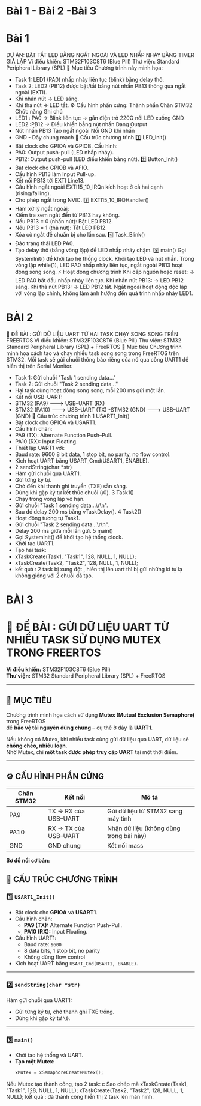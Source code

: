 # Bài 1 - Bài 2 -Bài 3
# Bài 1 
DỰ ÁN: BẬT TẮT LED BẰNG NGẮT NGOÀI VÀ LED NHẤP NHÁY BẰNG TIMER GIẢ LẬP
Vi điều khiển: STM32F103C8T6 (Blue Pill)
Thư viện: Standard Peripheral Library (SPL)
🎯 Mục tiêu
Chương trình này minh họa:
- Task 1: LED1 (PA0) nhấp nháy liên tục (blink) bằng delay thô.
- Task 2: LED2 (PB12) được bật/tắt bằng nút nhấn PB13 thông qua ngắt ngoài (EXTI).
- Khi nhấn nút → LED sáng.
- Khi thả nút → LED tắt.
⚙️ Cấu hình phần cứng:
Thành phần	Chân STM32	Chức năng	Ghi chú
- LED1	: PA0 ->	Blink liên tục -> gắn điện trở 220Ω nối LED xuống GND
- LED2	:PB12	-> Điều khiển bằng nút nhấn	Dạng Output
- Nút nhấn	PB13	Tạo ngắt ngoài	Nối GND khi nhấn
- GND	-	Dây chung mạch
🧩 Cấu trúc chương trình
1️⃣ LED_Init()
- Bật clock cho GPIOA và GPIOB.
Cấu hình:
- PA0: Output push-pull (LED nhấp nháy).
- PB12: Output push-pull (LED điều khiển bằng nút).
2️⃣ Button_Init()
- Bật clock cho GPIOB và AFIO.
- Cấu hình PB13 làm Input Pull-up.
- Kết nối PB13 tới EXTI Line13.
- Cấu hình ngắt ngoài EXTI15_10_IRQn kích hoạt ở cả hai cạnh (rising/falling).
- Cho phép ngắt trong NVIC.
3️⃣ EXTI15_10_IRQHandler()
- Hàm xử lý ngắt ngoài:
- Kiểm tra xem ngắt đến từ PB13 hay không.
- Nếu PB13 = 0 (nhấn nút): Bật LED PB12.
- Nếu PB13 = 1 (thả nút): Tắt LED PB12.
- Xóa cờ ngắt để chuẩn bị cho lần sau.
4️⃣ Task_Blink()
- Đảo trạng thái LED PA0.
- Tạo delay thô (bằng vòng lặp) để LED nhấp nháy chậm.
5️⃣ main()
Gọi SystemInit() để khởi tạo hệ thống clock.
Khởi tạo LED và nút nhấn.
Trong vòng lặp while(1), LED PA0 nhấp nháy liên tục, ngắt ngoài PB13 hoạt động song song.
⚡ Hoạt động chương trình
Khi cấp nguồn hoặc reset:
→ LED PA0 bắt đầu nhấp nháy liên tục.
Khi nhấn nút PB13:
→ LED PB12 sáng.
Khi thả nút PB13:
→ LED PB12 tắt.
Ngắt ngoài hoạt động độc lập với vòng lặp chính, không làm ảnh hưởng đến quá trình nhấp nháy LED1.
# BÀI 2
🧠 ĐỀ BÀI : GỬI DỮ LIỆU UART TỪ HAI TASK CHẠY SONG SONG TRÊN FREERTOS
Vi điều khiển: STM32F103C8T6 (Blue Pill)
Thư viện: STM32 Standard Peripheral Library (SPL) + FreeRTOS
🎯 Mục tiêu
Chương trình minh họa cách tạo và chạy nhiều task song song trong FreeRTOS trên STM32.
Mỗi task sẽ gửi chuỗi thông báo riêng của nó qua cổng UART1 để hiển thị trên Serial Monitor.
- Task 1: Gửi chuỗi "Task 1 sending data..."
- Task 2: Gửi chuỗi "Task 2 sending data..."
- Hai task cùng hoạt động song song, mỗi 200 ms gửi một lần.
- Kết nối USB–UART:
- STM32 (PA9)  --->  USB–UART (RX)
- STM32 (PA10) --->  USB–UART (TX)
-STM32 (GND)  --->  USB–UART (GND)
🧩 Cấu trúc chương trình
 1️ USART1_Init()
- Bật clock cho GPIOA và USART1.
- Cấu hình chân:
- PA9 (TX): Alternate Function Push–Pull.
- PA10 (RX): Input Floating.
- Thiết lập UART1 với:
- Baud rate: 9600
8 bit data, 1 stop bit, no parity, no flow control.
- Kích hoạt UART bằng USART_Cmd(USART1, ENABLE).
- 2️ sendString(char *str)
- Hàm gửi chuỗi qua UART1.
- Gửi từng ký tự.
- Chờ đến khi thanh ghi truyền (TXE) sẵn sàng.
- Dừng khi gặp ký tự kết thúc chuỗi (\0).
3️ Task1()
- Chạy trong vòng lặp vô hạn.
- Gửi chuỗi "Task 1 sending data...\r\n".
- Sau đó delay 200 ms bằng vTaskDelay().
4️ Task2()
- Hoạt động tương tự Task1.
- Gửi chuỗi "Task 2 sending data...\r\n".
- Delay 200 ms giữa mỗi lần gửi.
5️ main()
- Gọi SystemInit() để khởi tạo hệ thống clock.
- Khởi tạo UART1.
- Tạo hai task:
- xTaskCreate(Task1, "Task1", 128, NULL, 1, NULL);
- xTaskCreate(Task2, "Task2", 128, NULL, 1, NULL);
- kết quả :
2 task bị xung đột , hiển thị lên uart thì bị gửi những kí tự lạ không giống với 2 chuỗi đã tạo.
# BÀI 3
# 🧠 ĐỀ BÀI : GỬI DỮ LIỆU UART TỪ NHIỀU TASK SỬ DỤNG MUTEX TRONG FREERTOS

**Vi điều khiển:** STM32F103C8T6 (Blue Pill)  
**Thư viện:** STM32 Standard Peripheral Library (SPL) + FreeRTOS  

---

## 🎯 MỤC TIÊU

Chương trình minh họa cách sử dụng **Mutex (Mutual Exclusion Semaphore)** trong FreeRTOS  
để **bảo vệ tài nguyên dùng chung** – cụ thể ở đây là **UART1**.

Nếu không có Mutex, khi nhiều task cùng gửi dữ liệu qua UART, dữ liệu sẽ **chồng chéo, nhiễu loạn**.  
Nhờ Mutex, chỉ **một task được phép truy cập UART** tại một thời điểm.

---

## ⚙️ CẤU HÌNH PHẦN CỨNG

| Chân STM32 | Kết nối | Mô tả |
|-------------|----------|--------|
| PA9  | TX → RX của USB–UART | Gửi dữ liệu từ STM32 sang máy tính |
| PA10 | RX → TX của USB–UART | Nhận dữ liệu (không dùng trong bài này) |
| GND  | GND chung | Kết nối mass |

**Sơ đồ nối cơ bản:**

## 🧩 CẤU TRÚC CHƯƠNG TRÌNH

### 1️⃣ `USART1_Init()`
- Bật clock cho **GPIOA** và **USART1**.  
- Cấu hình chân:
  - **PA9 (TX):** Alternate Function Push-Pull.  
  - **PA10 (RX):** Input Floating.  
- Cấu hình UART1:
  - Baud rate: `9600`
  - 8 data bits, 1 stop bit, no parity  
  - Không dùng flow control  
- Kích hoạt UART bằng `USART_Cmd(USART1, ENABLE)`.
---
### 2️⃣ `sendString(char *str)`
Hàm gửi chuỗi qua UART1:
- Gửi từng ký tự, chờ thanh ghi TXE trống.  
- Dừng khi gặp ký tự `\0`.

---

### 3️⃣ `main()`
- Khởi tạo hệ thống và UART.  
- **Tạo một Mutex:**  
  ```c
  xMutex = xSemaphoreCreateMutex();
Nếu Mutex tạo thành công, tạo 2 task:
c
Sao chép mã
xTaskCreate(Task1, "Task1", 128, NULL, 1, NULL);
xTaskCreate(Task2, "Task2", 128, NULL, 1, NULL);
kết quả :
đã thành công hiển thị 2 task lên màn hình.
